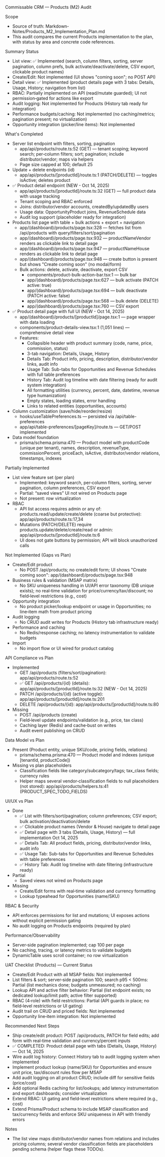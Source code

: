Commissable CRM — Products (M2) Audit

Scope
- Source of truth: Markdown-Notes/Products_M2_Implementation_Plan.md
- This audit compares the current Products implementation to the plan, with status by area and concrete code references.

Summary Status
- List view: ✅ Implemented (search, column filters, sorting, server pagination, column prefs, bulk activate/deactivate/delete, CSV export, clickable product names)
- Create/Edit: Not implemented (UI shows "coming soon"; no POST API)
- Detail view: ✅ Implemented (product details page with 3 tabs: Details, Usage, History; navigation from list)
- RBAC: Partially implemented on API (read/mutate guarded); UI not permission‑gated for actions like export
- Audit logging: Not implemented for Products (History tab ready for integration)
- Performance budgets/caching: Not implemented (no caching/metrics; pagination present; no virtualization)
- Opportunity integration (picker/line items): Not implemented

What's Completed
- Server list endpoint with filters, sorting, pagination
  - app/api/products/route.ts:52 (GET) — tenant scoping; keyword search; per‑column filters; sort; pagination; include distributor/vendor; maps via helpers
  - Page size capped at 100; default 25
- Update + delete endpoints (id)
  - app/api/products/[productId]/route.ts:1 (PATCH/DELETE) — toggles isActive; deletes product
- ✅ Product detail endpoint (NEW - Oct 14, 2025)
  - app/api/products/[productId]/route.ts:32 (GET) — full product data with usage tracking
  - Tenant scoping and RBAC enforced
  - Joins: distributor/vendor accounts, createdBy/updatedBy users
  - Usage data: OpportunityProduct joins, RevenueSchedule data
  - Audit log support (placeholder ready for integration)
- Products list page with table + bulk actions + export + navigation
  - app/(dashboard)/products/page.tsx:328 — fetches list from /api/products with query/filters/sort/pagination
  - app/(dashboard)/products/page.tsx:932 — productNameVendor renders as clickable link to detail page
  - app/(dashboard)/products/page.tsx:947 — productNameHouse renders as clickable link to detail page
  - app/(dashboard)/products/page.tsx:948 — create button is present but shows "Create coming soon" (no modal/form)
  - Bulk actions: delete, activate, deactivate, export CSV
    - components/product-bulk-action-bar.tsx:1 — bulk bar
    - app/(dashboard)/products/page.tsx:627 — bulk activate (PATCH active: true)
    - app/(dashboard)/products/page.tsx:694 — bulk deactivate (PATCH active: false)
    - app/(dashboard)/products/page.tsx:568 — bulk delete (DELETE)
    - app/(dashboard)/products/page.tsx:760 — CSV export
- ✅ Product detail page with full UI (NEW - Oct 14, 2025)
  - app/(dashboard)/products/[productId]/page.tsx:1 — page wrapper with data loading
  - components/product-details-view.tsx:1 (1,051 lines) — comprehensive detail view
  - Features:
    - Collapsible header with product summary (code, name, price, commission, status)
    - 3-tab navigation: Details, Usage, History
    - Details Tab: Product info, pricing, description, distributor/vendor links, audit info
    - Usage Tab: Sub-tabs for Opportunities and Revenue Schedules with full table preferences
    - History Tab: Audit log timeline with date filtering (ready for audit system integration)
    - All formatting utilities (currency, percent, date, datetime, revenue type humanization)
    - Empty states, loading states, error handling
    - Links to related entities (opportunities, accounts)
- Column customization (save/hide/reorder/resize)
  - hooks/useTablePreferences.ts — persisted via /api/table-preferences
  - app/api/table-preferences/[pageKey]/route.ts — GET/POST implemented
- Data model foundation
  - prisma/schema.prisma:470 — Product model with productCode (unique per tenant), names, description, revenueType, commissionPercent, priceEach, isActive, distributor/vendor relations, timestamps, indexes

Partially Implemented
- List view feature set (per plan)
  - Implemented: keyword search, per‑column filters, sorting, server pagination, column preferences, CSV export
  - Partial: “saved views” UI not wired on Products page
  - Not present: row virtualization
- RBAC
  - API list access requires admin or any of: products.read/update/create/delete (coarse but protective): app/api/products/route.ts:17,34
  - Mutations (PATCH/DELETE) require products.update/delete/create/read or admin: app/api/products/[productId]/route.ts:6
  - UI does not gate buttons by permission; API will block unauthorized calls

Not Implemented (Gaps vs Plan)
- Create/Edit product
  - No POST /api/products; no create/edit form; UI shows "Create coming soon": app/(dashboard)/products/page.tsx:948
- Business rules & validation (MSAP matrix)
  - No SKU uniqueness handling in UI/API error taxonomy (DB unique exists); no real‑time validation for price/currency/tax/discount; no field‑level restrictions (e.g., cost)
- Opportunity integration
  - No product picker/lookup endpoint or usage in Opportunities; no line‑item math from product pricing
- Audit logging
  - No CRUD audit writes for Products (History tab infrastructure ready)
- Performance and caching
  - No Redis/response caching; no latency instrumentation to validate budgets
- Import
  - No import flow or UI wired for product catalog

API Compliance vs Plan
- Implemented
  - GET /api/products (filters/sort/pagination): app/api/products/route.ts:52
  - ✅ GET /api/products/{id} (details): app/api/products/[productId]/route.ts:32 (NEW - Oct 14, 2025)
  - PATCH /api/products/{id} (active toggle): app/api/products/[productId]/route.ts:201
  - DELETE /api/products/{id}: app/api/products/[productId]/route.ts:80
- Missing
  - POST /api/products (create)
  - Field‑level update endpoints/validation (e.g., price, tax class)
  - Caching layer (Redis) and cache‑bust on writes
  - Audit event publishing on CRUD

Data Model vs Plan
- Present (Product entity, unique SKU/code, pricing fields, relations)
  - prisma/schema.prisma:470 — Product model and indexes (unique [tenantId, productCode])
- Missing vs plan placeholders
  - Classification fields like category/subcategory/tags; tax_class fields; currency rules
  - Helper maps several vendor‑classification fields to null placeholders (not stored): app/api/products/helpers.ts:41 (PRODUCT_SPEC_TODO_FIELDS)

UI/UX vs Plan
- Done
  - ✅ List with filters/sort/pagination; column preferences; CSV export; bulk activation/deactivation/delete
  - ✅ Clickable product names (Vendor & House) navigate to detail page
  - ✅ Detail page with 3 tabs (Details, Usage, History) — full implementation Oct 14, 2025
  - ✅ Details Tab: All product fields, pricing, distributor/vendor links, audit info
  - ✅ Usage Tab: Sub-tabs for Opportunities and Revenue Schedules with table preferences
  - ✅ History Tab: Audit log timeline with date filtering (infrastructure ready)
- Partial
  - Saved views not wired on Products page
- Missing
  - Create/Edit forms with real‑time validation and currency formatting
  - Lookup typeahead for Opportunities (name/SKU)

RBAC & Security
- API enforces permissions for list and mutations; UI exposes actions without explicit permission gating
- No audit logging on Products endpoints (required by plan)

Performance/Observability
- Server‑side pagination implemented; cap 100 per page
- No caching, tracing, or latency metrics to validate budgets
- DynamicTable uses scroll container; no row virtualization

UAT Checklist (Products) — Current Status
- Create/Edit Product with all MSAP fields: Not implemented
- List filters & sort; server‑side pagination 100; search p95 < 500ms: Partial (list mechanics done; budgets unmeasured; no caching)
- Lookup API and active filter behavior: Partial (list endpoint exists; no dedicated lookup/limit path; active filter supported)
- RBAC (4‑role) with field restrictions: Partial (API guards in place; no field‑level restrictions or UI gating)
- Audit trail on CRUD and priced fields: Not implemented
- Opportunity line‑item integration: Not implemented

Recommended Next Steps
- Ship create/edit product: POST /api/products, PATCH for field edits; add form with real‑time validation and currency/percent inputs
- ✅ COMPLETED: Product detail page with tabs (Details, Usage, History) — Oct 14, 2025
- Wire audit log history: Connect History tab to audit logging system when implemented
- Implement product lookup (name/SKU) for Opportunities and ensure unit price, tax/discount rules flow per MSAP
- Add audit logging on all product CRUD; include diff for sensitive fields (price/cost)
- Add optional Redis caching for list/lookups; add latency instrumentation and export dashboards; consider virtualization
- Extend RBAC: UI gating and field‑level restrictions where required (e.g., cost)
- Extend Prisma/Product schema to include MSAP classification and tax/currency fields and enforce SKU uniqueness in API with friendly errors

Notes
- The list view maps distributor/vendor names from relations and includes pricing columns; several vendor classification fields are placeholders pending schema (helper flags these TODOs).

